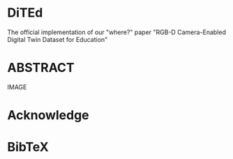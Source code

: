 # DiTEd

The official implementation of our "where?" paper "RGB-D Camera-Enabled Digital Twin Dataset for Education"

# ABSTRACT

IMAGE

# Acknowledge

# BibTeX
